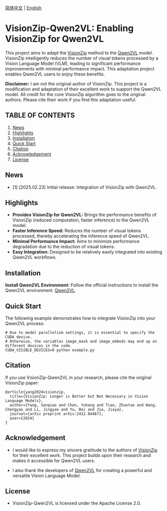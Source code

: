 [简体中文](./README-zh.md) | [English](./README.md)

# VisionZip-Qwen2VL: Enabling VisionZip for Qwen2VL

This project aims to adapt the [VisionZip](https://github.com/dvlab-research/VisionZip) method to the [Qwen2VL](https://github.com/QwenLM/Qwen2.5-VL) model. VisionZip intelligently reduces the number of visual tokens processed by a Vision Language Model (VLM), leading to significant performance improvements with minimal performance impact.  This adaptation project enables Qwen2VL users to enjoy these benefits.

**Disclaimer:** I am not the original author of VisionZip. This project is a modification and adaptation of their excellent work to support the Qwen2VL model. All credit for the core VisionZip algorithm goes to the original authors.  Please cite their work if you find this adaptation useful.

## TABLE OF CONTENTS
1. [News](#news)
2. [Highlights](#highlights)
3. [Installation](#installation)
4. [Quick Start](#quick-start)
5. [Citation](#citation)
6. [Acknowledgement](#acknowledgement)
7. [License](#license)

## News
- [1] [2025.02.23] Initial release: Integration of VisionZip with Qwen2VL.

## Highlights

- **Provides VisionZip for Qwen2VL:** Brings the performance benefits of VisionZip (reduced computation, faster inference) to the Qwen2VL model.
- **Faster Inference Speed:** Reduces the number of visual tokens processed, thereby accelerating the inference speed of Qwen2VL.
- **Minimal Performance Impact:** Aims to minimize performance degradation due to the reduction of visual tokens.
- **Easy Integration:** Designed to be relatively easily integrated into existing Qwen2VL workflows.

## Installation

**Install Qwen2VL Environment:**  Follow the official instructions to install the Qwen2VL environment.
    [Qwen2VL](https://github.com/QwenLM/Qwen2.5-VL?tab=readme-ov-file#quickstart).

## Quick Start

The following example demonstrates how to integrate VisionZip into your Qwen2VL process:

```
# Due to model parallelism settings, it is essential to specify the CUDA device.
# Otherwise, the variables image_mask and image_embeds may end up on different devices in the code.
CUDA_VISIBLE_DEVICES=0 python example.py
```

## Citation

If you use VisionZip-Qwen2VL in your research, please cite the original VisionZip paper:

```
@article{yang2024visionzip,
  title={VisionZip: Longer is Better but Not Necessary in Vision Language Models},
  author={Yang, Senqiao and Chen, Yukang and Tian, Zhuotao and Wang, Chengyao and Li, Jingyao and Yu, Bei and Jia, Jiaya},
  journal={arXiv preprint arXiv:2412.04467},
  year={2024}
}
```

## Acknowledgement

- I would like to express my sincere gratitude to the authors of [VisionZip](https://github.com/dvlab-research/VisionZip) for their excellent work. This project builds upon their research and makes it accessible for Qwen2VL users.

- I also thank the developers of [Qwen2VL](https://qwen.modelscope.cn/) for creating a powerful and versatile Vision Language Model.

## License

- VisionZip-Qwen2VL is licensed under the Apache License 2.0.
